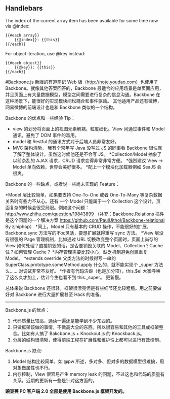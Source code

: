## Handlebars
The index of the current array item has been available for some time now via @index:

    {{#each array}}
    	{{@index}}: {{this}}
	{{/each}}
    
For object iteration, use @key instead:

	{{#each object}}
    	{{@key}}: {{this}}
	{{/each}} 

#Backbone.js
新版的有道笔记 Web 版（http://note.youdao.com）也使用了 Backbone。就像其他答案回答的，Backbone 最适合的应用场景是单页面应用，并且页面上有大量数据模型，模型之间需要进行复杂的信息沟通。Backbone 在这种场景下，能很好的实现模块间松耦合和事件驱动。 其他适用产品还有微博，网易微博的前端设计也是和 Backbone 类似的一个结构。

Backbone 的优点和一些经验 Tip：

* view 的划分将页面上的视图元素解耦，粒度细化。View 间通过事件和 Model 通讯，避免了 DOM 事件的滥用。
* model 和 Restful 的通讯方式对于后端人员非常友好。
* MVC 架构清晰， 我有个常年写 Java 没写过 JS 的同事看 Backbone 很快就了解了整体设计，虽然这时候他还是不会写 JS。
*Collection/Model 抽象了以前杂乱的 AJAX 请求，CRUD 请求变得非常非常方便。
*强烈建议 View -> Model 单向依赖，世界会美好很多。
*配上一个模块化加载器例如 SeaJS 会很爽。

Backbone 的一些缺点，或者说一些尚未实现的 Feature：

*Model 层比较简单，如果要支持 One-To-One 或者 One-To-Many 等复杂数据关系时有些力不从心。还有 一个 Model 只能属于一个 Collection 这个设计，页面复杂的时候会很受局限。例如这个问题： http://www.zhihu.com/question/19843899 （补充：Backbone.Relations 插件是这个问题的一个解决方案 https://github.com/PaulUithol/Backbone-relational By zjhiphop）
*同上，Model 只有基本的 CRUD 操作，不能很好的扩展，Backbone.sync 方法写的不太灵活，要想扩展就得重写 sync 方法。
*View 层没有很强的 Page 管理机制，比如通过 URL 切换改变整个页面时，页面上尚存的 View 如何处理？直接销毁的话，是否要销毁关联的 Model、Collection？Cache 住？如何管理 Cache？
*内存管理需要比较小心，缺乏机制避免创建重复 Model。
*extends override 父类方法的时候得写一串的 SuperClass.prototype.someMethod.apply 什么的，就不能实现个 _super 方法么……
对调试非常不友好。
*作者有代码洁癖（也是加分项），this.$el 大家呼唤了这么久才加上，估计今生也看不到 this._super。
更新慢。

总体来说 Backbone 还很轻，框架很漂亮但是有些细节还比较粗糙。用之前要做好对 Backbone 进行大量扩展甚至 Hack 的准备。

---------
Backbone.js 的优点：

1. 代码质量比较高，通读一遍还是能学到不少东西的。
2. 只做框架该做的事情，不做高大全的东西。所以很容易和其他的工具或框架整合。比如有人搞了 Bakcbone.js + Knockout.js 的 Knockback.js。
3. 分层的结构很清晰，使得前端工程在扩展性和维护性上都可以进行有效控制。

Backbone.js 缺点:

1. Model 结构比较简单，如 @pw 所述，多对多、但对多的数据模型很难搞，用对象做属性也不行。
2. 内存控制，View 很容易产生 memory leak 的问题，不过这也和代码的质量有关系，近期的更新有一些是针对这方面的。

**豌豆荚 PC 客户端 2.0 全部是使用 Backbone.js 框架开发的。**
